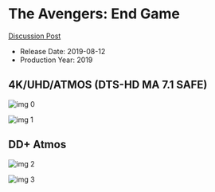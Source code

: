 # The Avengers: End Game

[Discussion Post](https://www.avsforum.com/threads/bass-eq-for-filtered-movies.2995212/post-58355484)

* Release Date: 2019-08-12
* Production Year: 2019

## 4K/UHD/ATMOS (DTS-HD MA 7.1 SAFE)

![img 0](https://i.imgur.com/rMLepAG.jpg)

![img 1](https://i.imgur.com/LWxzAxH.jpg)

## DD+ Atmos

![img 2](https://i.imgur.com/TiaOR0G.jpg)

![img 3](https://i.imgur.com/SXfibYY.png)

